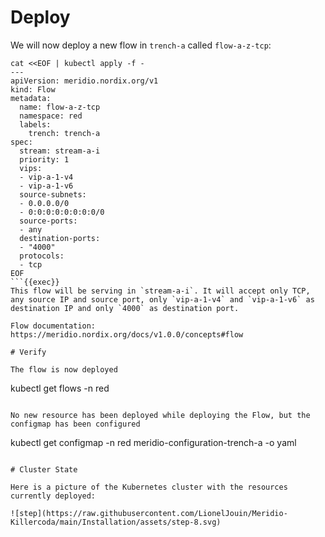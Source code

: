 # Deploy

We will now deploy a new flow in `trench-a` called `flow-a-z-tcp`:
```
cat <<EOF | kubectl apply -f -
---
apiVersion: meridio.nordix.org/v1
kind: Flow
metadata:
  name: flow-a-z-tcp
  namespace: red
  labels:
    trench: trench-a
spec:
  stream: stream-a-i
  priority: 1
  vips:
  - vip-a-1-v4
  - vip-a-1-v6
  source-subnets:
  - 0.0.0.0/0
  - 0:0:0:0:0:0:0:0/0
  source-ports:
  - any
  destination-ports:
  - "4000"
  protocols:
  - tcp
EOF
```{{exec}}
This flow will be serving in `stream-a-i`. It will accept only TCP, any source IP and source port, only `vip-a-1-v4` and `vip-a-1-v6` as destination IP and only `4000` as destination port.

Flow documentation: https://meridio.nordix.org/docs/v1.0.0/concepts#flow

# Verify

The flow is now deployed
```
kubectl get flows -n red
```{{exec}}

No new resource has been deployed while deploying the Flow, but the configmap has been configured
```
kubectl get configmap -n red meridio-configuration-trench-a -o yaml
```{{exec}}

# Cluster State

Here is a picture of the Kubernetes cluster with the resources currently deployed:

![step](https://raw.githubusercontent.com/LionelJouin/Meridio-Killercoda/main/Installation/assets/step-8.svg)
